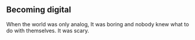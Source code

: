 ## Becoming digital

When the world was only analog,
It was boring 
and nobody knew what to do with themselves. 
It was scary. 